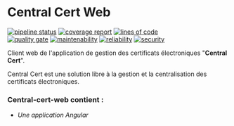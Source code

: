 Central Cert Web
================

[![pipeline status](https://gitlab.libriciel.fr/i-parapheur/components/ip-web/badges/develop/pipeline.svg)](https://gitlab.libriciel.fr/i-parapheur/components/ip-web/commits/develop) [![coverage report](https://gitlab.libriciel.fr/i-parapheur/components/ip-web/badges/develop/coverage.svg)](https://gitlab.libriciel.fr/i-parapheur/components/ip-web/commits/develop) [![lines of code](https://sonarqube.libriciel.fr/api/project_badges/measure?project=coop.libriciel%3Aip-web&metric=ncloc)](https://sonarqube.libriciel.fr/dashboard?id=coop.libriciel%3Aip-web)  
[![quality gate](https://sonarqube.libriciel.fr/api/project_badges/measure?project=coop.libriciel%3Aip-web&metric=alert_status)](https://sonarqube.libriciel.fr/dashboard?id=coop.libriciel%3Aip-web) [![maintenability](https://sonarqube.libriciel.fr/api/project_badges/measure?project=coop.libriciel%3Aip-web&metric=sqale_rating)](https://sonarqube.libriciel.fr/dashboard?id=coop.libriciel%3Aip-web) [![reliability](https://sonarqube.libriciel.fr/api/project_badges/measure?project=coop.libriciel%3Aip-web&metric=reliability_rating)](https://sonarqube.libriciel.fr/dashboard?id=coop.libriciel%3Aip-web) [![security](https://sonarqube.libriciel.fr/api/project_badges/measure?project=coop.libriciel%3Aip-web&metric=security_rating)](https://sonarqube.libriciel.fr/dashboard?id=coop.libriciel%3Aip-web)

Client web de l'application de gestion des certificats électroniques "**Central Cert**".

Central Cert est une solution libre à la gestion et la centralisation des certificats électroniques.

### Central-cert-web contient :

* *Une application Angular*
